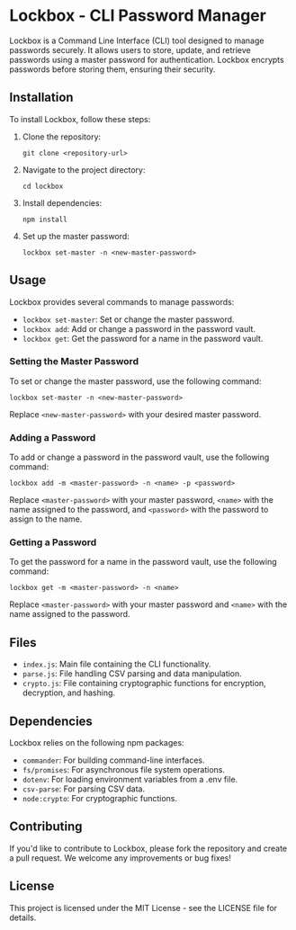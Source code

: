 # Lockbox - CLI Password Manager

Lockbox is a Command Line Interface (CLI) tool designed to manage passwords securely. It allows users to store, update, and retrieve passwords using a master password for authentication. Lockbox encrypts passwords before storing them, ensuring their security.

## Installation

To install Lockbox, follow these steps:

1. Clone the repository:
   ```
   git clone <repository-url>
   ```

2. Navigate to the project directory:
   ```
   cd lockbox
   ```

3. Install dependencies:
   ```
   npm install
   ```

4. Set up the master password:
   ```
   lockbox set-master -n <new-master-password>
   ```

## Usage

Lockbox provides several commands to manage passwords:

- `lockbox set-master`: Set or change the master password.
- `lockbox add`: Add or change a password in the password vault.
- `lockbox get`: Get the password for a name in the password vault.

### Setting the Master Password

To set or change the master password, use the following command:
```
lockbox set-master -n <new-master-password>
```

Replace `<new-master-password>` with your desired master password.

### Adding a Password

To add or change a password in the password vault, use the following command:
```
lockbox add -m <master-password> -n <name> -p <password>
```

Replace `<master-password>` with your master password, `<name>` with the name assigned to the password, and `<password>` with the password to assign to the name.

### Getting a Password

To get the password for a name in the password vault, use the following command:
```
lockbox get -m <master-password> -n <name>
```

Replace `<master-password>` with your master password and `<name>` with the name assigned to the password.

## Files

- `index.js`: Main file containing the CLI functionality.
- `parse.js`: File handling CSV parsing and data manipulation.
- `crypto.js`: File containing cryptographic functions for encryption, decryption, and hashing.

## Dependencies

Lockbox relies on the following npm packages:

- `commander`: For building command-line interfaces.
- `fs/promises`: For asynchronous file system operations.
- `dotenv`: For loading environment variables from a .env file.
- `csv-parse`: For parsing CSV data.
- `node:crypto`: For cryptographic functions.

## Contributing

If you'd like to contribute to Lockbox, please fork the repository and create a pull request. We welcome any improvements or bug fixes!

## License

This project is licensed under the MIT License - see the LICENSE file for details.